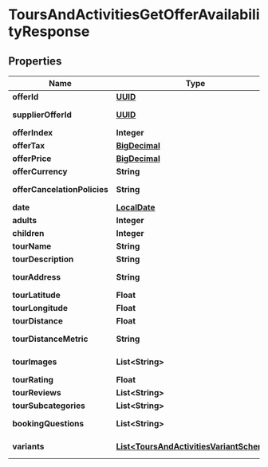 # ToursAndActivitiesGetOfferAvailabilityResponse

## Properties
Name | Type | Description | Notes
------------ | ------------- | ------------- | -------------
**offerId** | [**UUID**](UUID.md) | Identifier of the individual offer. |  [optional]
**supplierOfferId** | [**UUID**](UUID.md) | Identifier provided by the supplier for the offer. |  [optional]
**offerIndex** | **Integer** | Index of the offer for ordering. |  [optional]
**offerTax** | [**BigDecimal**](BigDecimal.md) | Tax applied on the offer. |  [optional]
**offerPrice** | [**BigDecimal**](BigDecimal.md) | Price of the offer. |  [optional]
**offerCurrency** | **String** | Currency of the offer price. |  [optional]
**offerCancelationPolicies** | **String** | Cancellation policies applicable to the offer. |  [optional]
**date** | [**LocalDate**](LocalDate.md) | Date of the tour. |  [optional]
**adults** | **Integer** | Number of adults attending. |  [optional]
**children** | **Integer** | Number of children attending. |  [optional]
**tourName** | **String** | Name of the tour. |  [optional]
**tourDescription** | **String** | Description of the tour. |  [optional]
**tourAddress** | **String** | Address where the tour will take place. |  [optional]
**tourLatitude** | **Float** | Latitude for the tour location. |  [optional]
**tourLongitude** | **Float** | Longitude for the tour location. |  [optional]
**tourDistance** | **Float** | Distance covered by the tour. |  [optional]
**tourDistanceMetric** | **String** | Metric for measuring distance (miles or kilometers). |  [optional]
**tourImages** | **List&lt;String&gt;** | Array of images related to the tour. |  [optional]
**tourRating** | **Float** | Rating of the tour. |  [optional]
**tourReviews** | **List&lt;String&gt;** | Array of reviews for the tour. |  [optional]
**tourSubcategories** | **List&lt;String&gt;** | Subcategories of the tour. |  [optional]
**bookingQuestions** | **List&lt;String&gt;** | Questions related to booking the tour. |  [optional]
**variants** | [**List&lt;ToursAndActivitiesVariantSchema&gt;**](ToursAndActivitiesVariantSchema.md) | Array of ToursAndActivitiesVariantSchema. |  [optional]
